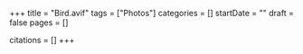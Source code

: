 +++
title = "Bird.avif"
tags = ["Photos"]
categories = []
startDate = ""
draft = false
pages = []

citations = []
+++
